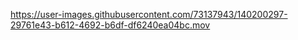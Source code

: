 

https://user-images.githubusercontent.com/73137943/140200297-29761e43-b612-4692-b6df-df6240ea04bc.mov


